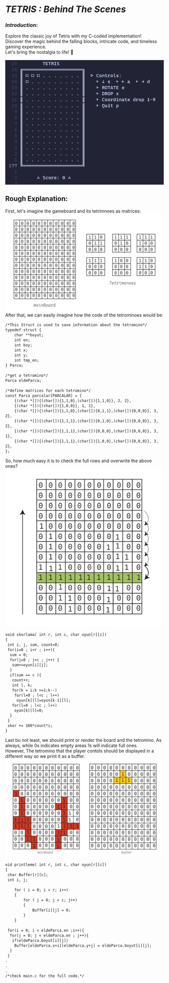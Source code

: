 # <em>TETRIS : Behind The Scenes</em>

### _Introduction_:
  Explore the classic joy of Tetris with my C-coded implementation!<br>
  Discover the magic behind the falling blocks, intricate code, and timeless gaming experience.<br> Let's bring the nostalgia to life! 🚀 <br>
  <br>
  ![a](./img/gameplay.gif)



## Rough Explanation:
  First, let's imagine the gameboard and its tetrimnoes as matrices:<br> 
    ![a](./img/graph1.png)
  After that, we can easily imagine how the code of the tetrominoes would be:
```
/*This Struct is used to save information about the tetromino*/
typedef struct {
    char **boyut;
    int en;        
    int boy;      
    int x;          
    int y;         
    int tmp_en;
} Parca;

/*get a tetromino*/
Parca eldeParca;

/*define matrices for each tetromino*/
const Parca parcalar[PARCALAR] = {
    {(char *[]){(char[]){1,1,0},(char[]){1,1,0}}, 2, 2},                       
    {(char *[]){(char[]){1,0,0}}, 1, 1},                                      
    {(char *[]){(char[]){1,1,0},(char[]){0,1,1},(char[]){0,0,0}}, 3, 2},     
    {(char *[]){(char[]){1,1,1},(char[]){0,1,0},(char[]){0,0,0}}, 3, 2},    
    {(char *[]){(char[]){1,1,1},(char[]){0,0,0},(char[]){0,0,0}}, 3, 1},   
    {(char *[]){(char[]){1,1,1},(char[]){1,0,0},(char[]){0,0,0}}, 3, 2},  
};
```
So, how much easy it is to check the full rows and overwrite the above ones?
![a](./img/graph2.png)

```
void skorlama( int r, int c, char oyun[r][c])
{
 int i, j, sum, count=0;
 for(i=0 ; i<r ; i++){
  sum = 0;
  for(j=0 ; j<c ; j++) {
   sum+=oyun[i][j];
  }
  if(sum == c ){
   count++;
   int l, k;
   for(k = i;k >=1;k--)
    for(l=0 ; l<c ; l++)
     oyun[k][l]=oyun[k-1][l];
   for(l=0 ; l<c ; l++)
    oyun[k][l]=0;
  }
 }
 skor += 100*count*i;
}
```
Last bu not least, we should print or render the board and the tetromino.
As always, while 0s indicates empty areas 1s will indicate full ones. <br>
However, The tetromino that the player contols should be displayed in a different way so we print it as a buffer.
![a](./img/graph3.png)

```
oid printleme( int r, int c, char oyun[r][c])
{
 char Buffer[r][c];
 int i, j;
    
    for ( i = 0; i < r; i++)
    {
        for ( j = 0; j < c; j++)
        {
            Buffer[i][j] = 0;
        }
    }
    
 for(i = 0; i < eldeParca.en ;i++){
  for(j = 0; j < eldeParca.en ; j++){
   if(eldeParca.boyut[i][j])
    Buffer[eldeParca.x+i][eldeParca.y+j] = eldeParca.boyut[i][j];
  }
 }
.
.
.
/*check main.c for the full code.*/
```

